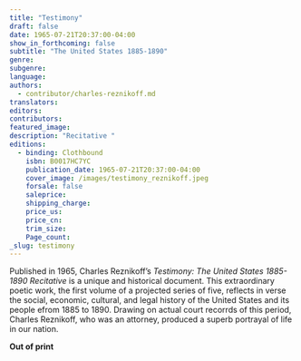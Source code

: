 ```yaml
---
title: "Testimony"
draft: false
date: 1965-07-21T20:37:00-04:00
show_in_forthcoming: false
subtitle: "The United States 1885-1890"
genre:
subgenre:
language:
authors:
  - contributor/charles-reznikoff.md
translators:
editors:
contributors:
featured_image:
description: "Recitative "
editions:
  - binding: Clothbound
    isbn: B0017HC7YC
    publication_date: 1965-07-21T20:37:00-04:00
    cover_image: /images/testimony_reznikoff.jpeg
    forsale: false
    saleprice:
    shipping_charge:
    price_us:
    price_cn:
    trim_size:
    Page_count:
_slug: testimony
---
```


Published in 1965, Charles Reznikoff’s _Testimony: The United States 1885-1890 Recitative_ is a unique and historical document. This extraordinary poetic work, the first volume of a projected series of five, reflects in verse the social, economic, cultural, and legal history of the United States and its people efrom 1885 to 1890. Drawing on actual court recorrds of this period, Charles Reznikoff, who was an attorney, produced a superb portrayal of life in our nation.

**Out of print**


